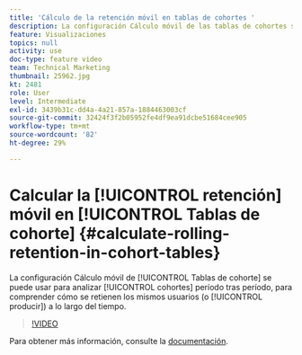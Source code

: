```yaml
---
title: 'Cálculo de la retención móvil en tablas de cohortes '
description: La configuración Cálculo móvil de las tablas de cohortes se puede utilizar para analizar cohortes entre períodos, para comprender cómo se retienen (o se producen) los mismos usuarios a lo largo del tiempo.
feature: Visualizaciones
topics: null
activity: use
doc-type: feature video
team: Technical Marketing
thumbnail: 25962.jpg
kt: 2481
role: User
level: Intermediate
exl-id: 3439b31c-dd4a-4a21-857a-1884463003cf
source-git-commit: 32424f3f2b05952fe4df9ea91dcbe51684cee905
workflow-type: tm+mt
source-wordcount: '82'
ht-degree: 29%

---
```


# Calcular la [!UICONTROL retención] móvil en [!UICONTROL Tablas de cohorte] {#calculate-rolling-retention-in-cohort-tables}

La configuración Cálculo móvil de [!UICONTROL Tablas de cohorte] se puede usar para analizar [!UICONTROL cohortes] período tras período, para comprender cómo se retienen los mismos usuarios (o [!UICONTROL producir]) a lo largo del tiempo.

>[!VIDEO](https://video.tv.adobe.com/v/25962/?quality=12)

Para obtener más información, consulte la [documentación](https://marketing.adobe.com/resources/help/es_ES/analytics/analysis-workspace/cohort_analysis.html).

